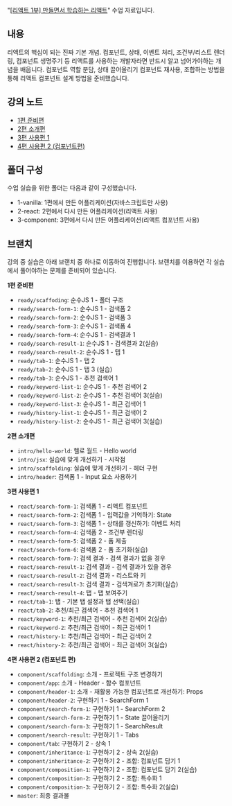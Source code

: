 "[[리액트 1부] 만들면서 학습하는 리액트](https://inf.run/BBPuX)" 수업 자료입니다.

## 내용

리액트의 핵심이 되는 진짜 기본 개념. 컴포넌트, 상태, 이벤트 처리, 조건부/리스트 렌더링, 컴포넌트 생명주기 등 리액트를 사용하는 개발자라면 반드시 알고 넘어가야하는 개념을 배웁니다. 컴포넌트 역할 분담, 상태 끌어올리기 컴포넌트 재사용, 조합하는 방법을 통해 리액트 컴포넌트 설계 방법을 준비했습니다.

## 강의 노트

- [1편 준비편](https://jeonghwan-kim.github.io/series/2021/04/05/lecture-react-ready.html)
- [2편 소개편](https://jeonghwan-kim.github.io/series/2021/04/08/lecture-react-intro.html)
- [3편 사용편 1](https://jeonghwan-kim.github.io/series/2021/04/12/lecture-react-usage.html)
- [4편 사용편 2 (컴포넌트편)](https://jeonghwan-kim.github.io/series/2021/04/15/lecture-react-component.html)

## 폴더 구성

수업 실습을 위한 폴더는 다음과 같이 구성했습니다.

- 1-vanilla: 1편에서 만든 어플리케이션(자바스크립트만 사용)
- 2-react: 2편에서 다시 만든 어플리케이션(리액트 사용)
- 3-component: 3편에서 다시 만든 어플리케이션(리액트 컴포넌트 사용)

## 브랜치

강의 중 실습은 아래 브랜치 중 하나로 이동하여 진행합니다. 브랜치를 이용하면 각 실습에서 풀어야하는 문제를 준비되어 있습니다.

**1편 준비편**

- `ready/scaffoding`: 순수JS 1 - 폴더 구조
- `ready/search-form-1`: 순수JS 1 - 검색폼 2
- `ready/search-form-2`: 순수JS 1 - 검색폼 3
- `ready/search-form-3`: 순수JS 1 - 검색폼 4
- `ready/search-form-4`: 순수JS 1 - 검색결과 1
- `ready/search-result-1`: 순수JS 1 - 검색결과 2(실습)
- `ready/search-result-2`: 순수JS 1 - 탭 1
- `ready/tab-1`: 순수JS 1 - 탭 2
- `ready/tab-2`: 순수JS 1 - 탭 3 (실습)
- `ready/tab-3`: 순수JS 1 - 추천 검색어 1
- `ready/keyword-list-1`: 순수JS 1 - 추천 검색어 2
- `ready/keyword-list-2`: 순수JS 1 - 추천 검색어 3(실습)
- `ready/keyword-list-3`: 순수JS 1 - 최근 검색어 1
- `ready/history-list-1`: 순수JS 1 - 최근 검색어 2
- `ready/history-list-2`: 순수JS 1 - 최근 검색어 3(실습)

**2편 소개편**

- `intro/hello-world`: 헬로 월드 - Hello world
- `intro/jsx`: 실습에 맞게 개선하기 - 시작점
- `intro/scaffolding`: 실습에 맞게 개선하기 - 헤더 구현
- `intro/header`: 검색폼 1 - Input 요소 사용하기

**3편 사용편 1**

- `react/search-form-1`: 검색폼 1 - 리액트 컴포넌트
- `react/search-form-2`: 검색폼 1 - 입력값을 기억하기: State
- `react/search-form-3`: 검색폼 1 - 상태를 갱신하기: 이벤트 처리
- `react/search-form-4`: 검색폼 2 - 조건부 렌더링
- `react/search-form-5`: 검색폼 2 - 폼 제출
- `react/search-form-6`: 검색폼 2 - 폼 초기화(실습)
- `react/search-form-7`: 검색 결과 - 검색 결과가 없을 경우
- `react/search-result-1`: 검색 결과 - 검색 결과가 있을 경우
- `react/search-result-2`: 검색 결과 - 리스트와 키
- `react/search-result-3`: 검색 결과 - 검색겨로가 초기화(실습)
- `react/search-result-4`: 탭 - 탭 보여주기
- `react/tab-1`: 탭 - 기본 탭 설정과 탭 선택(실습)
- `react/tab-2`: 추천/최근 검색어 - 추천 검색어 1
- `react/keyword-1`: 추천/최근 검색어 - 추천 검색어 2(실습)
- `react/keyword-2`: 추천/최근 검색어 - 최근 검색어 1
- `react/history-1`: 추천/최근 검색어 - 최근 검색어 2
- `react/history-2`: 추천/최근 검색어 - 최근 검색어 3(실습)

**4편 사용편 2 (컴포넌트 편)**

- `component/scaffolding`: 소개 - 프로젝트 구조 변경하기
- `component/app`: 소개 - Header - 함수 컴포넌트
- `component/header-1`: 소개 - 재활용 가능한 컴포넌트로 개선하기: Props
- `component/header-2`: 구현하기 1 - SearchForm 1
- `component/search-form-1`: 구현하기 1 - SearchForm 2
- `component/search-form-2`: 구현하기 1 - State 끌어올리기
- `component/search-form-3`: 구현하기 1 - SearchResult
- `component/search-result`: 구현하기 1 - Tabs
- `component/tab`: 구현하기 2 - 상속 1
- `component/inheritance-1`: 구현하기 2 - 상속 2(실습)
- `component/inheritance-2`: 구현하기 2 - 조합: 컴포넌트 담기 1
- `component/composition-1`: 구현하기 2 - 조합: 컴포넌트 담기 2(실습)
- `component/composition-2`: 구현하기 2 - 조합: 특수화 1
- `component/composition-3`: 구현하기 2 - 조합: 특수화 2(실습)
- `master`: 최종 결과물
